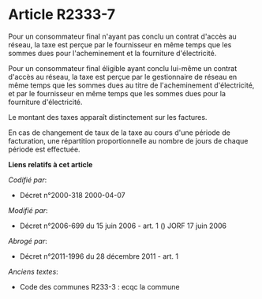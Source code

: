 # Article R2333-7

Pour un consommateur final n'ayant pas conclu un contrat d'accès au réseau, la taxe est perçue par le fournisseur en même
temps que les sommes dues pour l'acheminement et la fourniture d'électricité.

Pour un consommateur final éligible ayant conclu lui-même un contrat d'accès au réseau, la taxe est perçue par le
gestionnaire de réseau en même temps que les sommes dues au titre de l'acheminement d'électricité, et par le fournisseur en
même temps que les sommes dues pour la fourniture d'électricité.

Le montant des taxes apparaît distinctement sur les factures.

En cas de changement de taux de la taxe au cours d'une période de facturation, une répartition proportionnelle au nombre de
jours de chaque période est effectuée.

**Liens relatifs à cet article**

_Codifié par_:

  - Décret n°2000-318 2000-04-07

_Modifié par_:

  - Décret n°2006-699 du 15 juin 2006 - art. 1 () JORF 17 juin 2006

_Abrogé par_:

  - Décret n°2011-1996 du 28 décembre 2011 - art. 1

_Anciens textes_:

  - Code des communes R233-3 : ecqc la commune
